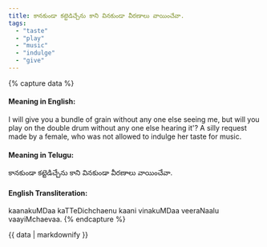 ```yaml
---
title: కానకుండా కట్టెడిచ్చేను కాని వినకుండా వీరణాలు వాయించేవా.
tags:
  - "taste"
  - "play"
  - "music"
  - "indulge"
  - "give"
---
```


{% capture data %}
#### Meaning in English:
I will give you a bundle of grain without any one else seeing me, but will you play on the double drum without any one else hearing it'?
A silly request made by a female, who was not allowed to indulge her taste for music.

#### Meaning in Telugu:
కానకుండా కట్టెడిచ్చేను కాని వినకుండా వీరణాలు వాయించేవా.

#### English Transliteration:
kaanakuMDaa kaTTeDichchaenu kaani vinakuMDaa veeraNaalu vaayiMchaevaa.
{% endcapture %}

<div class="notice">{{ data | markdownify }}</div>

